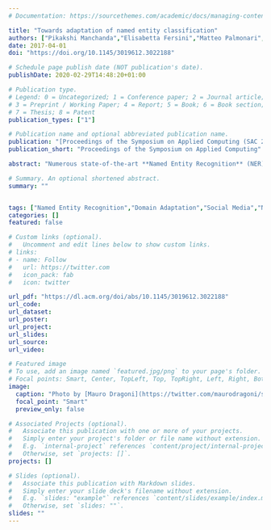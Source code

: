 ```yaml
---
# Documentation: https://sourcethemes.com/academic/docs/managing-content/

title: "Towards adaptation of named entity classification"
authors: ["Pikakshi Manchanda","Elisabetta Fersini","Matteo Palmonari","Debora Nozza","Enza Messina"]
date: 2017-04-01
doi: "https://doi.org/10.1145/3019612.3022188"

# Schedule page publish date (NOT publication's date).
publishDate: 2020-02-29T14:48:20+01:00

# Publication type.
# Legend: 0 = Uncategorized; 1 = Conference paper; 2 = Journal article;
# 3 = Preprint / Working Paper; 4 = Report; 5 = Book; 6 = Book section;
# 7 = Thesis; 8 = Patent
publication_types: ["1"]

# Publication name and optional abbreviated publication name.
publication: "[Proceedings of the Symposium on Applied Computing (SAC 2017)](https://www.sigapp.org/sac/sac2017/)"
publication_short: "Proceedings of the Symposium on Applied Computing"

abstract: "Numerous state-of-the-art **Named Entity Recognition** (NER) systems use different classification schemas/ontologies. Comparisons and integration among NER systems, thus, becomes complex. In this paper, we propose a transfer-learning approach where we use supervised learning methods to automatically learn mappings between ontologies of NER systems, where an input probability distribution over a set of entity types defined in a source ontology is mapped to a target distribution over the entity types defined for a target ontology. Experiments conducted with benchmark data show valuable re-classification performance of entity mentions, suggesting our approach as a promising one for domain adaptation of NER systems."

# Summary. An optional shortened abstract.
summary: ""


tags: ["Named Entity Recognition","Domain Adaptation","Social Media","NLP"]
categories: []
featured: false

# Custom links (optional).
#   Uncomment and edit lines below to show custom links.
# links:
# - name: Follow
#   url: https://twitter.com
#   icon_pack: fab
#   icon: twitter

url_pdf: "https://dl.acm.org/doi/abs/10.1145/3019612.3022188"
url_code:
url_dataset:
url_poster:
url_project:
url_slides:
url_source: 
url_video:

# Featured image
# To use, add an image named `featured.jpg/png` to your page's folder. 
# Focal points: Smart, Center, TopLeft, Top, TopRight, Left, Right, BottomLeft, Bottom, BottomRight.
image:
  caption: "Photo by [Mauro Dragoni](https://twitter.com/maurodragoni/status/849618816502038529)"
  focal_point: "Smart"
  preview_only: false

# Associated Projects (optional).
#   Associate this publication with one or more of your projects.
#   Simply enter your project's folder or file name without extension.
#   E.g. `internal-project` references `content/project/internal-project/index.md`.
#   Otherwise, set `projects: []`.
projects: []

# Slides (optional).
#   Associate this publication with Markdown slides.
#   Simply enter your slide deck's filename without extension.
#   E.g. `slides: "example"` references `content/slides/example/index.md`.
#   Otherwise, set `slides: ""`.
slides: ""
---
```


